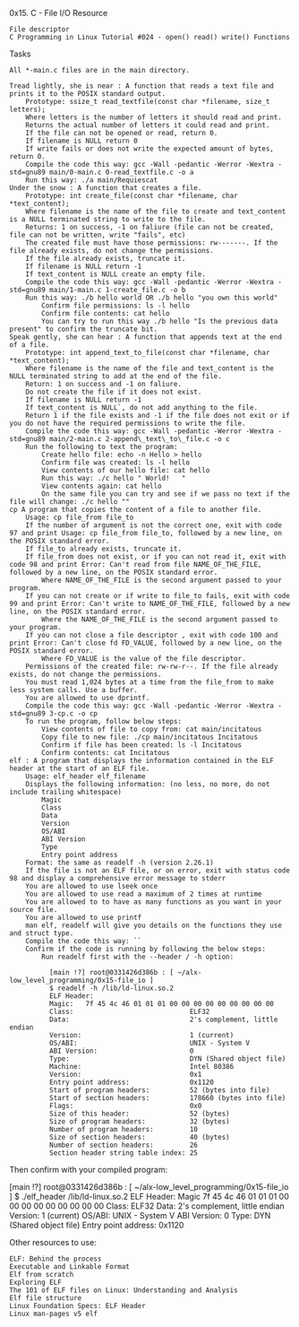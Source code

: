 0x15. C - File I/O
Resource

    File descriptor
    C Programming in Linux Tutorial #024 - open() read() write() Functions

Tasks

    All *-main.c files are in the main directory.

    Tread lightly, she is near : A function that reads a text file and prints it to the POSIX standard output.
        Prototype: ssize_t read_textfile(const char *filename, size_t letters);
        Where letters is the number of letters it should read and print.
        Returns the actual number of letters it could read and print.
        If the file can not be opened or read, return 0.
        If filename is NULL return 0
        If write fails or does not write the expected amount of bytes, return 0.
        Compile the code this way: gcc -Wall -pedantic -Werror -Wextra -std=gnu89 main/0-main.c 0-read_textfile.c -o a
        Run this way: ./a main/Requiescat
    Under the snow : A function that creates a file.
        Prototype: int create_file(const char *filename, char *text_content);
        Where filename is the name of the file to create and text_content is a NULL terminated string to write to the file.
        Returns: 1 on success, -1 on faliure (file can not be created, file can not be written, write "fails", etc)
        The created file must have those permissions: rw-------. If the file already exists, do not change the permissions.
        If the file already exists, truncate it.
        If filename is NULL return -1
        If text_content is NULL create an empty file.
        Compile the code this way: gcc -Wall -pedantic -Werror -Wextra -std=gnu89 main/1-main.c 1-create_file.c -o b
        Run this way: ./b hello world OR ./b hello "you own this world"
            Confirm file permissions: ls -l hello
            Confirm file contents: cat hello
            You can try to run this way ./b hello "Is the previous data present" to confirm the truncate bit.
    Speak gently, she can hear : A function that appends text at the end of a file.
        Prototype: int append_text_to_file(const char *filename, char *text_content);
        Where filename is the name of the file and text_content is the NULL terminated string to add at the end of the file.
        Return: 1 on success and -1 on faliure.
        Do not create the file if it does not exist.
        If filename is NULL return -1
        If text_content is NULL`, do not add anything to the file.
        Return 1 if the file exists and -1 if the file does not exit or if you do not have the required permissions to write the file.
        Compile the code this way: gcc -Wall -pedantic -Werror -Wextra -std=gnu89 main/2-main.c 2-append\_text\_to\_file.c -o c
        Run the following to text the program:
            Create hello file: echo -n Hello > hello
            Confirm file was created: ls -l hello
            View contents of our hello file: cat hello
            Run this way: ./c hello " World!   "
            View contents again: cat hello
            On the same file you can try and see if we pass no text if the file will change: ./c hello ""
    cp A program that copies the content of a file to another file.
        Usage: cp file_from file_to
        If the number of argument is not the correct one, exit with code 97 and print Usage: cp file_from file_to, followed by a new line, on the POSIX standard error.
        If file_to already exists, truncate it.
        If file_from does not exist, or if you can not read it, exit with code 98 and print Error: Can't read from file NAME_OF_THE_FILE, followed by a new line, on the POSIX standard error.
            Where NAME_OF_THE_FILE is the second argument passed to your program.
        If you can not create or if write to file_to fails, exit with code 99 and print Error: Can't write to NAME_OF_THE_FILE, followed by a new line, on the POSIX standard error.
            Where the NAME_OF_THE_FILE is the second argument passed to your program.
        If you can not close a file descriptor , exit with code 100 and print Error: Can't close fd FD_VALUE, followed by a new line, on the POSIX standard error.
            Where FD_VALUE is the value of the file descriptor.
        Permissions of the created file: rw-rw-r--. If the file already exists, do not change the permissions.
        You must read 1,024 bytes at a time from the file_from to make less system calls. Use a buffer.
        You are allowed to use dprintf.
        Compile the code this way: gcc -Wall -pedantic -Werror -Wextra -std=gnu89 3-cp.c -o cp
        To run the program, follow below steps:
            View contents of file to copy from: cat main/incitatous
            Copy file to new file: ./cp main/incitatous Incitatous
            Confirm if file has been created: ls -l Incitatous
            Confirm contents: cat Incitatous
    elf : A program that displays the information contained in the ELF header at the start of an ELF file.
        Usage: elf_header elf_filename
        Displays the following information: (no less, no more, do not include trailing whitespace)
            Magic
            Class
            Data
            Version
            OS/ABI
            ABI Version
            Type
            Entry point address
        Format: the same as readelf -h (version 2.26.1)
        If the file is not an ELF file, or on error, exit with status code 98 and display a comprehensive error message to stderr
        You are allowed to use lseek once
        You are allowed to use read a maximum of 2 times at runtime
        You are allowed to to have as many functions as you want in your source file.
        You are allowed to use printf
        man elf, readelf will give you details on the functions they use and struct type.
        Compile the code this way: ``
        Confirm if the code is running by following the below steps:
            Run readelf first with the --header / -h option:

              [main !?] root@0331426d386b : [ ~/alx-low_level_programming/0x15-file_io ] 
              $ readelf -h /lib/ld-linux.so.2
              ELF Header:
              Magic:   7f 45 4c 46 01 01 01 00 00 00 00 00 00 00 00 00 
              Class:                             ELF32
              Data:                              2's complement, little endian
              Version:                           1 (current)
              OS/ABI:                            UNIX - System V
              ABI Version:                       0
              Type:                              DYN (Shared object file)
              Machine:                           Intel 80386
              Version:                           0x1
              Entry point address:               0x1120
              Start of program headers:          52 (bytes into file)
              Start of section headers:          178660 (bytes into file)
              Flags:                             0x0
              Size of this header:               52 (bytes)
              Size of program headers:           32 (bytes)
              Number of program headers:         10
              Size of section headers:           40 (bytes)
              Number of section headers:         26
              Section header string table index: 25

Then confirm with your compiled program:

 [main !?] root@0331426d386b : [ ~/alx-low_level_programming/0x15-file_io ] 
 $ ./elf_header /lib/ld-linux.so.2 
 ELF Header:
 Magic    7f 45 4c 46 01 01 01 00 00 00 00 00 00 00 00 00
 Class:                             ELF32
 Data:                              2's complement, little endian
 Version:                           1 (current)
 OS/ABI:                            UNIX - System V
 ABI Version:                       0
 Type:                              DYN (Shared object file)
 Entry point address:               0x1120

Other resources to use:

    ELF: Behind the process
    Executable and Linkable Format
    Elf from scratch
    Exploring ELF
    The 101 of ELF files on Linux: Understanding and Analysis
    Elf file structure
    Linux Foundation Specs: ELF Header
    Linux man-pages v5 elf


